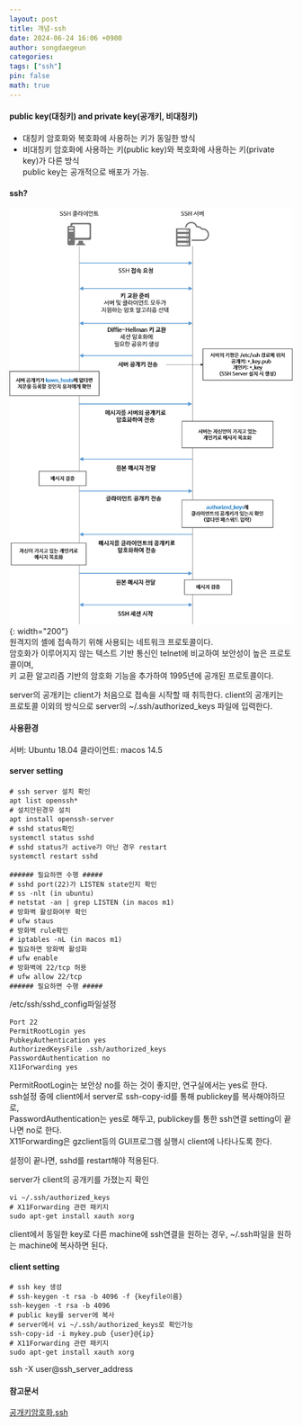 ```yaml
---
layout: post
title: 개념-ssh
date: 2024-06-24 16:06 +0900
author: songdaegeun
categories:
tags: ["ssh"]
pin: false
math: true
---
```


#### public key(대칭키) and private key(공개키, 비대칭키)
- 대칭키
암호화와 복호화에 사용하는 키가 동일한 방식
- 비대칭키
암호화에 사용하는 키(public key)와 복호화에 사용하는 키(private key)가 다른 방식  
public key는 공개적으로 배포가 가능.  

#### ssh?
![ssh_scheme.png](/assets/img/개념/2024-06-24-개념-ssh/ssh_scheme.png){: width="200"}  
원격지의 셸에 접속하기 위해 사용되는 네트워크 프로토콜이다.  
암호화가 이루어지지 않는 텍스트 기반 통신인 telnet에 비교하여 보안성이 높은 프로토콜이며,  
키 교환 알고리즘 기반의 암호화 기능을 추가하여 1995년에 공개된 프로토콜이다.

server의 공개키는 client가 처음으로 접속을 시작할 때 취득한다.
client의 공개키는 프로토콜 이외의 방식으로 server의 ~/.ssh/authorized_keys 파일에 입력한다.  

#### 사용환경 
서버: Ubuntu 18.04
클라이언트: macos 14.5

#### server setting

```
# ssh server 설치 확인
apt list openssh*
# 설치안된경우 설치
apt install openssh-server
# sshd status확인
systemctl status sshd
# sshd status가 active가 아닌 경우 restart
systemctl restart sshd

###### 필요하면 수행 #####
# sshd port(22)가 LISTEN state인지 확인
# ss -nlt (in ubuntu)
# netstat -an | grep LISTEN (in macos m1)
# 방화벽 활성화여부 확인
# ufw staus 
# 방화벽 rule확인
# iptables -nL (in macos m1)
# 필요하면 방화벽 활성화
# ufw enable
# 방화벽에 22/tcp 허용
# ufw allow 22/tcp
###### 필요하면 수행 #####
```

/etc/ssh/sshd_config파일설정
```
Port 22
PermitRootLogin yes
PubkeyAuthentication yes
AuthorizedKeysFile .ssh/authorized_keys
PasswordAuthentication no
X11Forwarding yes
```
PermitRootLogin는 보안상 no를 하는 것이 좋지만, 연구실에서는 yes로 한다.  
ssh설정 중에 client에서 server로 ssh-copy-id를 통해 publickey를 복사해야하므로,  
PasswordAuthentication는 yes로 해두고, publickey를 통한 ssh연결 setting이 끝나면 no로 한다.  
X11Forwarding은 gzclient등의 GUI프로그램 실행시 client에 나타나도록 한다.  

설정이 끝나면, sshd를 restart해야 적용된다.  

server가 client의 공개키를 가졌는지 확인
```
vi ~/.ssh/authorized_keys
# X11Forwarding 관련 패키지 
sudo apt-get install xauth xorg
```
client에서 동일한 key로 다른 machine에 ssh연결을 원하는 경우, ~/.ssh파일을 원하는 machine에 복사하면 된다.  


#### client setting

```
# ssh key 생성
# ssh-keygen -t rsa -b 4096 -f {keyfile이름}
ssh-keygen -t rsa -b 4096
# public key를 server에 복사
# server에서 vi ~/.ssh/authorized_keys로 확인가능
ssh-copy-id -i mykey.pub {user}@{ip}
# X11Forwarding 관련 패키지 
sudo apt-get install xauth xorg
```

ssh -X user@ssh_server_address


#### 참고문서
[공개키암호화,ssh](https://velog.io/@lehdqlsl/SSH-%EA%B3%B5%EA%B0%9C%ED%82%A4-%EC%95%94%ED%98%B8%ED%99%94-%EB%B0%A9%EC%8B%9D-%EC%A0%91%EC%86%8D-%EC%9B%90%EB%A6%AC-i7rrv4de)
